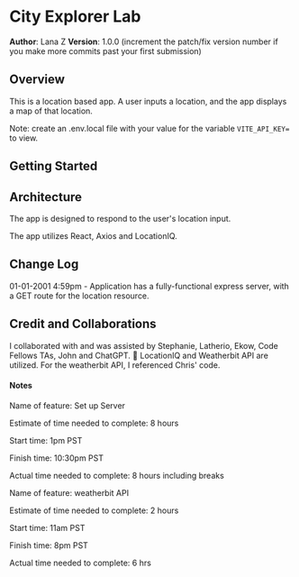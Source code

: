 # City Explorer Lab

**Author**: Lana Z
**Version**: 1.0.0 (increment the patch/fix version number if you make more commits past your first submission)

## Overview
This is a location based app. A user inputs a location, and the app displays a map of that location. 

Note: create an .env.local file with your value for the variable `VITE_API_KEY=` to view.

## Getting Started


## Architecture
The app is designed to respond to the user's location input. 

The app utilizes React, Axios and LocationIQ.

## Change Log
01-01-2001 4:59pm - Application has a fully-functional express server, with a GET route for the location resource.

## Credit and Collaborations
I collaborated with and was assisted by Stephanie, Latherio, Ekow, Code Fellows TAs, John and ChatGPT. :raised_hands:
LocationIQ and Weatherbit API are utilized. 
For the weatherbit API, I referenced Chris' code. 


#### Notes
Name of feature: Set up Server

Estimate of time needed to complete: 8 hours

Start time: 1pm PST

Finish time: 10:30pm PST

Actual time needed to complete: 8 hours including breaks


Name of feature: weatherbit API

Estimate of time needed to complete: 2 hours

Start time: 11am PST

Finish time: 8pm PST

Actual time needed to complete: 6 hrs